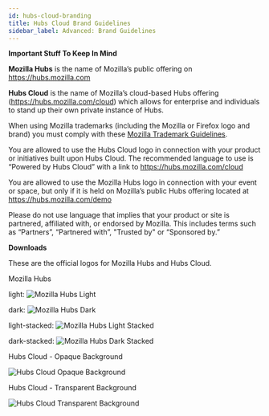 ```yaml
---
id: hubs-cloud-branding
title: Hubs Cloud Brand Guidelines
sidebar_label: Advanced: Brand Guidelines
---
```


__Important Stuff To Keep In Mind__

__Mozilla Hubs__ is the name of Mozilla’s public offering on https://hubs.mozilla.com 

__Hubs Cloud__ is the name of Mozilla’s cloud-based Hubs offering (https://hubs.mozilla.com/cloud) which allows for enterprise and individuals to stand up their own private instance of Hubs.

When using Mozilla trademarks (including the Mozilla or Firefox logo and brand) you must comply with these [Mozilla Trademark Guidelines](https://www.mozilla.org/en-US/foundation/trademarks/policy/).

You are allowed to use the Hubs Cloud logo in connection with your product or initiatives built upon Hubs Cloud. The recommended language to use is “Powered by Hubs Cloud” with a link to https://hubs.mozilla.com/cloud

You are allowed to use the Mozilla Hubs logo in connection with your event or space, but only if it is held on Mozilla’s public Hubs offering located at https://hubs.mozilla.com/demo

Please do not use language that implies that your product or site is partnered, affiliated with, or endorsed by Mozilla. This includes terms such as “Partners”, “Partnered with”, "Trusted by" or “Sponsored by.”

__Downloads__

These are the official logos for Mozilla Hubs and Hubs Cloud. 

Mozilla Hubs

light:
![Mozilla Hubs Light](img/hubs-light-logo.png)

dark:
![Mozilla Hubs Dark](img/hubs-dark-logo.png)

light-stacked:
![Mozilla Hubs Light Stacked](img/hubs-light-stacked-logo.png)

dark-stacked:
![Mozilla Hubs Dark Stacked](img/hubs-dark-stacked-logo.png)

Hubs Cloud - Opaque Background

![Hubs Cloud Opaque Background](img/hubs-cloud-opaque.png)

Hubs Cloud - Transparent Background

![Hubs Cloud Transparent Background](img/hubs-cloud-transparent.png)
